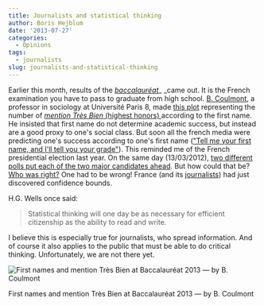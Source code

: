 ```yaml
---
title: Journalists and statistical thinking
author: Boris Hejblum
date: '2013-07-27'
categories:
  - Opinions
tags:
  - journalists
slug: journalists-and-statistical-thinking
---
```


Earlier this month, results of the [_baccalauréat_](http://en.wikipedia.org/wiki/Baccalauréat)_ _came out. It is the French examination you have to pass to graduate from high school. [B. Coulmont](http://coulmont.com/articles/), a professor in sociology at Université Paris 8, made [this plot](http://coulmont.com/bac/nuage.html) representing the number of [_mention Très Bien_ (highest honors) ](http://en.wikipedia.org/wiki/Baccalaur%C3%A9at#Passing_and_honours) according to the first name. He insisted that first name do not determine academic success, but instead are a good proxy to one's social class. But soon all the french media were predicting one's success according to one's first name (["Tell me your first name, and I'll tell you your grade"](http://www.rtl.fr/actualites/info/article/bac-dis-moi-ton-prenom-je-te-dirai-ta-mention-7762966093)).
This reminded me of the French presidential election last year. On the same day (13/03/2012), [two different polls put each of the two major candidates ahead](http://blogs.wsj.com/eurocrisis/2012/03/14/digging-into-disparities-in-french-polls/). But how could that be? [Who was right?](http://leplus.nouvelobs.com/contribution/453754-hollande-sarkozy-et-les-sondages-pourquoi-les-courbes-se-croisent-elles.html) One had to be wrong! France (and its [journalists](http://www.france24.com/en/20120313-mediawatch-sarkozy-polls-hollande-ipsos)) had just discovered confidence bounds.

H.G. Wells once said:

>Statistical thinking will one day be as necessary for efficient citizenship as the ability to read and write.

I believe this is especially true for journalists, who spread information. And of course it also applies to the public that must be able to do critical thinking. Unfortunately, we are not there yet.

![First names and mention Très Bien at Baccalauréat 2013 — by B. Coulmont](http://borishejblum.files.wordpress.com/2013/07/2013prenomsbacs.png)

<p class="caption">First names and mention Très Bien at Baccalauréat 2013 — by B. Coulmont</p>
